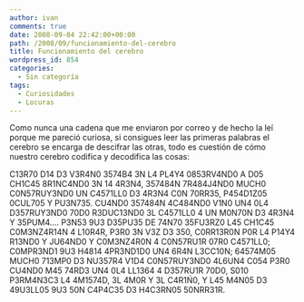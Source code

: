 ```yaml
---
author: ivan
comments: true
date: 2008-09-04 22:42:00+00:00
path: /2008/09/funcionamiento-del-cerebro
title: Funcionamiento del cerebro
wordpress_id: 854
categories:
  - Sin categoría
tags:
  - Curiosidades
  - Locuras
---
```


Como nunca una cadena que me enviaron por correo y de hecho la leí porque me pareció curiosa, si consigues leer las primeras palabras el cerebro se encarga de descifrar las otras, todo es cuestión de cómo nuestro cerebro codifica y decodifica las cosas:

C13R70 D14 D3 V3R4N0 3574B4 3N L4 PL4Y4 0853RV4ND0 A D05 CH1C45 8R1NC4ND0 3N 14 4R3N4, 357484N 7R484J4ND0 MUCH0 C0N57RUY3ND0 UN C4571LL0 D3 4R3N4 C0N 70RR35, P454D1Z05 0CUL705 Y PU3N735. CU4ND0 357484N 4C484ND0 V1N0 UN4 0L4 D357RUY3ND0 70D0 R3DUC13ND0 3L C4571LL0 4 UN M0N70N D3 4R3N4 Y 35PUM4.... P3N53 9U3 D35PU35 DE 74N70 35FU3RZ0 L45 CH1C45 C0M3NZ4R14N 4 L10R4R, P3R0 3N V3Z D3 350, C0RR13R0N P0R L4 P14Y4 R13ND0 Y JU64ND0 Y C0M3NZ4R0N 4 C0N57RU1R 07R0 C4571LL0; C0MPR3ND1 9U3 H4814 4PR3ND1D0 UN4 6R4N L3CC10N; 64574M05 MUCH0 713MP0 D3 NU357R4 V1D4 C0N57RUY3ND0 4L6UN4 C054 P3R0 CU4ND0 M45 74RD3 UN4 0L4 LL1364 4 D357RU1R 70D0, S010 P3RM4N3C3 L4 4M1574D, 3L 4M0R Y 3L C4R1Ń0, Y L45 M4N05 D3 49U3LL05 9U3 50N C4P4C35 D3 H4C3RN05 50NRR31R.

